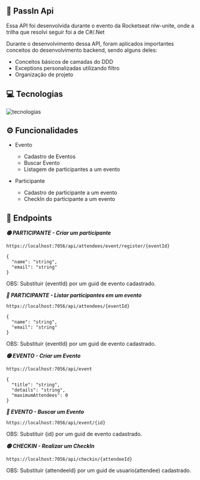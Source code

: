 ## 🔑 PassIn Api

Essa API foi desenvolvida durante o evento da Rocketseat nlw-unite, onde a trilha que resolvi seguir foi a de C#/.Net

Durante o desenvolvimento dessa API, foram aplicados importantes conceitos do desenvolvimento backend, sendo alguns deles:

- Conceitos básicos de camadas do DDD
- Exceptions personalizadas utilizando filtro
- Organização de projeto

## 💻 Tecnologias

<div style="display: inline_block">
    <img align="center" alt="tecnologias" src="https://skillicons.dev/icons?i=dotnet,cs,sqlite,postman">
</div>


## ⚙️ Funcionalidades

- Evento
    - Cadastro de Eventos
    - Buscar Evento
    - Listagem de participantes a um evento

- Participante
    - Cadastro de participante a um evento
    - CheckIn do participante a um evento

## 📌 Endpoints

***🟢 PARTICIPANTE - Criar um participante***
```
https://localhost:7056/api/attendees/event/register/{eventId}
```
```
{
  "name": "string",
  "email": "string"
}
```
OBS: Substituir {eventId} por um guid de evento cadastrado.

***🔵 PARTICIPANTE - Listar participantes em um evento***
```
https://localhost:7056/api/attendees/{eventId}
```
```
{
  "name": "string",
  "email": "string"
}
```
OBS: Substituir {eventId} por um guid de evento cadastrado.


***🟢 EVENTO - Criar um Evento***
```
https://localhost:7056/api/event
```
```
{
  "title": "string",
  "details": "string",
  "maximumAttendees": 0
}
```

***🔵 EVENTO - Buscar um Evento***
```
https://localhost:7056/api/event/{id}
```
OBS: Substituir {id} por um guid de evento cadastrado.

***🟢 CHECKIN - Realizar um CheckIn***
```
https://localhost:7056/api/checkin/{attendeeId}
```
OBS: Substituir {attendeeId} por um guid de usuario(attendee) cadastrado.

